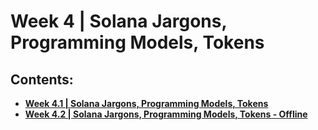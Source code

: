 # Week 4 | Solana Jargons, Programming Models, Tokens

## Contents:
- [**Week 4.1 | Solana Jargons, Programming Models, Tokens**](week-4.1/)
- [**Week 4.2 | Solana Jargons, Programming Models, Tokens - Offline**](week-4.2/)